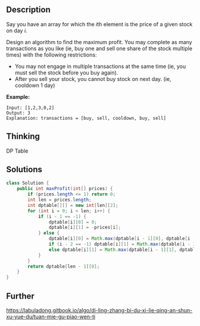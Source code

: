 ## Description

Say you have an array for which the *i*th element is the price of a given stock on day *i*.

Design an algorithm to find the maximum profit. You may complete as many transactions as you like (ie, buy one and sell one share of the stock multiple times) with the following restrictions:

- You may not engage in multiple transactions at the same time (ie, you must sell the stock before you buy again).
- After you sell your stock, you cannot buy stock on next day. (ie, cooldown 1 day)

**Example:**

```
Input: [1,2,3,0,2]
Output: 3 
Explanation: transactions = [buy, sell, cooldown, buy, sell]
```

## Thinking

DP Table

## Solutions

~~~java
class Solution {
    public int maxProfit(int[] prices) {
        if (prices.length <= 1) return 0;
        int len = prices.length;
        int dptable[][] = new int[len][2];
        for (int i = 0; i < len; i++) {
            if (i - 1 == -1) {
                dptable[i][0] = 0;
                dptable[i][1] = -prices[i];
            } else {
                dptable[i][0] = Math.max(dptable[i - 1][0], dptable[i - 1][1] + prices[i]);
                if (i - 2 == -1) dptable[i][1] = Math.max(dptable[i - 1][1], -prices[i]);
                else dptable[i][1] = Math.max(dptable[i - 1][1], dptable[i - 2][0] - prices[i]);
            }
        }
        return dptable[len - 1][0];
    }
}
~~~



## Further

https://labuladong.gitbook.io/algo/di-ling-zhang-bi-du-xi-lie-qing-an-shun-xu-yue-du/tuan-mie-gu-piao-wen-ti